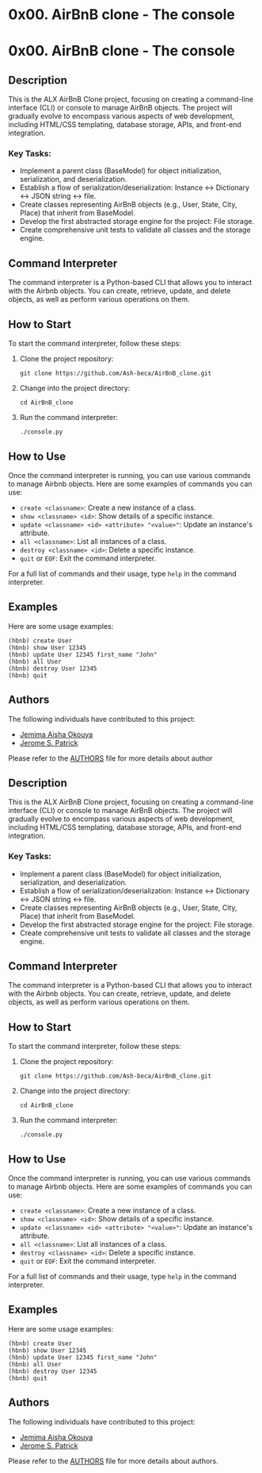 # 0x00. AirBnB clone - The console

# 0x00. AirBnB clone - The console

## Description

This is the ALX AirBnB Clone project, focusing on creating a command-line interface (CLI) or console to manage AirBnB objects. The project will gradually evolve to encompass various aspects of web development, including HTML/CSS templating, database storage, APIs, and front-end integration.

### Key Tasks:

- Implement a parent class (BaseModel) for object initialization, serialization, and deserialization.
- Establish a flow of serialization/deserialization: Instance <-> Dictionary <-> JSON string <-> file.
- Create classes representing AirBnB objects (e.g., User, State, City, Place) that inherit from BaseModel.
- Develop the first abstracted storage engine for the project: File storage.
- Create comprehensive unit tests to validate all classes and the storage engine.

## Command Interpreter

The command interpreter is a Python-based CLI that allows you to interact with the Airbnb objects. You can create, retrieve, update, and delete objects, as well as perform various operations on them.

## How to Start

To start the command interpreter, follow these steps:

1. Clone the project repository:

   ```shell
   git clone https://github.com/Ash-beca/AirBnB_clone.git
   ```
2. Change into the project directory:

   ```
   cd AirBnB_clone
   ```
3. Run the command interpreter:

   ```
   ./console.py
   ```

## How to Use

Once the command interpreter is running, you can use various commands to manage Airbnb objects. Here are some examples of commands you can use:

* `create <classname>`: Create a new instance of a class.
* `show <classname> <id>`: Show details of a specific instance.
* `update <classname> <id> <attribute> "<value>"`: Update an instance's attribute.
* `all <classname>`: List all instances of a class.
* `destroy <classname> <id>`: Delete a specific instance.
* `quit` or `EOF`: Exit the command interpreter.

For a full list of commands and their usage, type `help` in the command interpreter.

## Examples

Here are some usage examples:

```
(hbnb) create User
(hbnb) show User 12345
(hbnb) update User 12345 first_name "John"
(hbnb) all User
(hbnb) destroy User 12345
(hbnb) quit
```

## Authors

The following individuals have contributed to this project:

* [Jemima Aisha Okouya](https://github.com/Ash-beca "@Ash-beca")
* [Jerome S. Patrick](https://github.com/JeromeP93 "@JeromeP93")

Please refer to the [AUTHORS]() file for more details about author

## Description

This is the ALX AirBnB Clone project, focusing on creating a command-line interface (CLI) or console to manage AirBnB objects. The project will gradually evolve to encompass various aspects of web development, including HTML/CSS templating, database storage, APIs, and front-end integration.

### Key Tasks:

- Implement a parent class (BaseModel) for object initialization, serialization, and deserialization.
- Establish a flow of serialization/deserialization: Instance <-> Dictionary <-> JSON string <-> file.
- Create classes representing AirBnB objects (e.g., User, State, City, Place) that inherit from BaseModel.
- Develop the first abstracted storage engine for the project: File storage.
- Create comprehensive unit tests to validate all classes and the storage engine.

## Command Interpreter

The command interpreter is a Python-based CLI that allows you to interact with the Airbnb objects. You can create, retrieve, update, and delete objects, as well as perform various operations on them.

## How to Start

To start the command interpreter, follow these steps:

1. Clone the project repository:

   ```shell
   git clone https://github.com/Ash-beca/AirBnB_clone.git
   ```
2. Change into the project directory:

   ```
   cd AirBnB_clone
   ```
3. Run the command interpreter:

   ```
   ./console.py
   ```

## How to Use

Once the command interpreter is running, you can use various commands to manage Airbnb objects. Here are some examples of commands you can use:

* `create <classname>`: Create a new instance of a class.
* `show <classname> <id>`: Show details of a specific instance.
* `update <classname> <id> <attribute> "<value>"`: Update an instance's attribute.
* `all <classname>`: List all instances of a class.
* `destroy <classname> <id>`: Delete a specific instance.
* `quit` or `EOF`: Exit the command interpreter.

For a full list of commands and their usage, type `help` in the command interpreter.

## Examples

Here are some usage examples:

```
(hbnb) create User
(hbnb) show User 12345
(hbnb) update User 12345 first_name "John"
(hbnb) all User
(hbnb) destroy User 12345
(hbnb) quit
```

## Authors

The following individuals have contributed to this project:

* [Jemima Aisha Okouya](https://github.com/Ash-beca "@Ash-beca")
* [Jerome S. Patrick](https://github.com/JeromeP93 "@JeromeP93")

Please refer to the [AUTHORS]() file for more details about authors.
